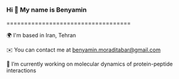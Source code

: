 ### Hi 👋 My name is Benyamin 
===================================

🌍  I'm based in Iran, Tehran

✉️  You can contact me at benyamin.moraditabar@gmail.com

🔭 I’m currently working on molecular dynamics of protein-peptide interactions


